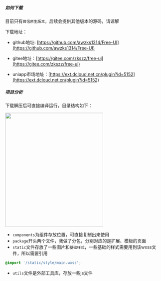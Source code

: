 ##### 如何下载
目前只有`微信原生版本`，后续会提供其他版本的源码，请谅解

下载地址：
- github地址: [https://github.com/awzks1314/Free-UI](https://github.com/awzks1314/Free-UI)

- gitee地址：[https://gitee.com/zkszz/free-ui](https://gitee.com/zkszz/free-ui)

- uniapp市场地址：[https://ext.dcloud.net.cn/plugin?id=5152](https://ext.dcloud.net.cn/plugin?id=5152)

##### 项目分析
下载解压后可直接编译运行，目录结构如下：

<image src="/image/docs.png" width="314" height="365"></image>

- `components`为组件存放位置，可直接复制出来使用
- `package`开头两个文件，我做了分包，分别对应的是扩展、模板的页面
- `static`文件存放了一些图片和`基础样式`，一些基础的样式需要用到该wxss文件，所以需要引用
```css 
@import '/static/style/main.wxss';
```
- `utils`文件是外部工具库，存放一些js文件

